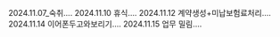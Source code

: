 2024.11.07_숙취....
2024.11.10 휴식....
2024.11.12 계약생성+미납보험료처리....
2024.11.14 이어폰두고와보리기....
2024.11.15 업무 밀림....